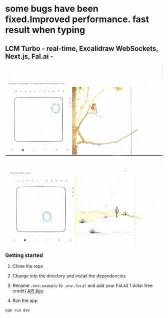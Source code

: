  # some bugs have been fixed.Improved performance. fast result when typing

## LCM Turbo - real-time, Excalidraw WebSockets, Next.js, Fal.ai -


![Demo 1](demo1.gif)
![Demo 2](demo2.gif)


### Getting started

1. Clone the repo

2. Change into the directory and install the dependencies

3. Rename `.env.example` to `.env.local` and add your Fal.ai( 1 dolar free credit) [API Key](https://www.fal.ai/dashboard/keys).

4. Run the app

```sh
npm run dev
```